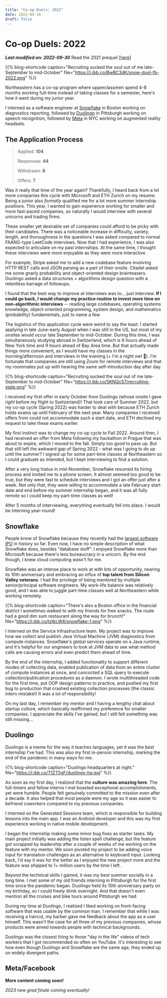 ```yaml
---
title: "Co-op Duels: 2022"
date: 2022-04-16
draft: false
---
```

<!-- https://ibb.co/album/Fgq2gQ -->
# Co-op Duels: 2022
**<i>Last modified on: 2022-09-30</i>**
Read the 2021 prequel [[here]](../recruiting-2021)

{{% blog-shortcode caption="Recruiting sucked the soul out of me late-September to mid-October" file="https://i.ibb.co/BwBC3dK/snow-duol-fb-2022.png" %}}
</p>

Northeastern has a co-op program where upperclassmen spend 4-8 months working full-time instead of taking classes for a semester, here's how it went during my junior year.

I interned as a software engineer at [Snowflake](https://www.snowflake.com/) in Boston working on diagnostics reporting, followed by [Duolingo](https://www.duolingo.com) in Pittsburgh working on speech recognition, followed by [Meta](https://about.facebook.com/meta/) in NYC working on augmented reality headsets.

## The Application Process
> Applied: **104**
> 
> Responses: **44**
> 
> Withdrawn: **8**
> 
> Offers: **7**

Was it really that time of the year again? Thankfully, I heard back from a lot more companies this cycle with Microsoft and ETH Zurich on my resume. Being a junior also *formally* qualified me for a lot more summer internship positions. This year, I wanted to gain experience working for smaller and more fast-paced companies, so naturally I would interview with several unicorns and trading firms.

These smaller yet desirable set of companies could afford to be picky with their candidates. There was a noticeable increase in difficulty, variety, length, and thoroughness in the questions I was asked compared to normal FAANG-type LeetCode interviews. Now that I had experience, I was also expected to articulate on my past internships. At the same time, I thought these interviews were more enjoyable as they were more interactive.

For example, Stripe asked me to add a new codebase feature involving HTTP REST calls and JSON parsing as a part of their onsite. Citadel asked me some gnarly probability and object-oriented design brainteasers. Duolingo asked a data structures + algorithms design question with a relentless barrage of followups.

I found that the best way to improve at interviews was to... just interview. **If I could go back, I would change my practice routine to invest more time on non-algorithmic interviews** -- reading large codebases, operating systems knowledge, object-oriented programming, system design, and mathematics (probability) fundamentals, just to name a few.

The logistics of this application cycle were weird to say the least. I started applying in late June-early August when I was still in the US, but most of my onsites would occur late September to mid-October. During this time, I was simultaneously studying abroad in Switzerland, which is 6 hours ahead of New York time and 9 hours ahead of Bay Area time. But that actually made things more convenient, as I would have my classes in the morning/afternoon and interviews in the evening (+ I'm a night owl 🌙). I'm fortunate that companies are still using Zoom for remote interviews and that my roommates put up with hearing the same self-introduction day after day.

{{% blog-shortcode caption="Recruiting sucked the soul out of me late-September to mid-October" file="https://i.ibb.co/SKNQcS7/recruiting-state.png" %}}

I received my first offer in early October from Duolingo (whose onsite I gave *right* before my flight to Switzerland)! That took care of Summer 2022, but my co-op cycle (Spring 2022) was harder to deal with because ETH Zurich holds exams up until February of the next year. Many companies I received offers from could not accommodate such a start date, and ETH declined my request to take these exams earlier. 

My first instinct was to change my co-op cycle to Fall 2022. Around then, I had received an offer from Meta following my hackathon in Prague that was about to expire, which I moved to the fall. Simply too good to pass up. But that still left the awkward gap of Spring 2022 - what was I going to do up until the summer? I signed up for some part-time classes at Northeastern so I could graduate as intended, but I kept interviewing to find a solution.

After a very long hiatus in mid-November, Snowflake resumed its hiring process and invited me to a phone screen. It almost seemed too good to be true, but they were fast to schedule interviews and I got an offer just after a week. Not only that, they were willing to accommodate a late February start date and end before my summer internship began, and it was all fully remote so I could keep my part-time classes as well! 

After 5 months of interviewing, everything eventually fell into place. I would be interning year-round!

## Snowflake
People know of Snowflake because they recently had the [largest software IPO](https://www.linkedin.com/news/story/biggest-software-ipo-ever-5301906/) in history so far. Even now, I have no simple description of what Snowflake does, besides "database stuff". I enjoyed Snowflake more than Microsoft because there's less bureaucracy in a unicorn. By the end though, I knew cloud computing wasn't for me.

Snowflake was an intense place to work at with lots of opportunity, nearing its 10th anniversary and embracing an influx of **top talent from Silicon Valley veterans**. I had the privilege of being mentored by multiple senior/principal software engineers. My work-life balance was relatively good, and I was able to juggle part-time classes well at Northeastern while working remotely.

{{% blog-shortcode caption="There's also a Boston office in the financial district I sometimes walked to with my friends for free snacks. The route had a good dim sum restaurant along the way for brunch!" file="https://i.ibb.co/tztkLW4/snowflake-1.png" %}}

I interned on the Service Infrastructure team. My project was to improve how we collect and publish Java Virtual Machine (JVM) diagnostics from compute instances. Snowflake's global services operate on a Java runtime, and it's helpful for our engineers to look at JVM data to see what method calls are causing errors and even predict them ahead of time.

By the end of the internship, I added functionality to support different modes of collecting data, enabled publication of data from an entire cluster of compute instances at once, and concocted a SQL query to execute collection/publication procedures as a daemon. I wrote multithreaded code for the first time, put OOP design patterns to practice, and pushed my first bug to production that crashed existing collection processes (the classic intern mistake!) It was a lot of responsibility!

On my last day, I remember my mentor and I having a lengthy chat about startup culture, which basically reaffirmed my preference for smaller companies. I appreciate the skills I've gained, but I still felt something was still missing...

<!--
1. specify different collection profile for an instance
2. publish on entire cluster
3. collect and compile stats for JVM data
-->

## Duolingo
Duolingo is a meme for the way it teaches languages, yet it was the best internship I've had. This was also my first in-person internship, marking the end of the pandemic in many ways for me. 

{{% blog-shortcode caption="Duolingo headquarters at night." file="https://i.ibb.co/T1ZT5gF/duolingo-hq.jpg" %}}

As soon as my first day, I realized that the **culture was amazing here**. The full-timers and fellow interns I met boasted exceptional accomplishments, yet were humble. People felt genuinely committed to the mission even after a decade. It also helped that most people were my age so it was easier to befriend coworkers compared to my previous companies.

I interned on the Generated Sessions team, which is responsible for building lessons into the main app. I was an Android developer and this was my first experience working in native mobile development. 

I began the internship making some minor bug fixes as starter tasks. My main project initially was adding the listen spell challenge, but the feature got scrapped by leadership after a couple of weeks of me working on the feature with my mentor. We soon pivoted my project to be adding voice input for translation challenges as an alternative to keyboard input. Looking back, I'd say it was for the better as I enjoyed the new project more and the feature was shipped to 1+ million users by the time I left.

Beyond the technical skills I gained, it was my best summer socially in a long time. I met some of my old friends interning in Pittsburgh for the first time since the pandemic began. Duolingo held its 10th anniversary party on my birthday, so I could freely drink overnight. And that doesn't even mention all the cruises and bike tours around Pittsburgh we had.

During my time at Duolingo, I realized I liked working on front-facing software that was usable by the common man. I remember that while I was receiving a haircut, my barber gave me feedback about the app as a user himself. This wasn't the case for all three of my previous companies, whose products were aimed towards people with technical backgrounds.

Duolingo was the closest thing to those "day in the life" videos of tech workers that I got recommended so often on YouTube. It's interesting to see how even though Duolingo and Snowflake are the same age, they ended up on widely divergent paths.

## Meta/Facebook

**More content coming soon!**

*2023 new grad finale coming eventually!*